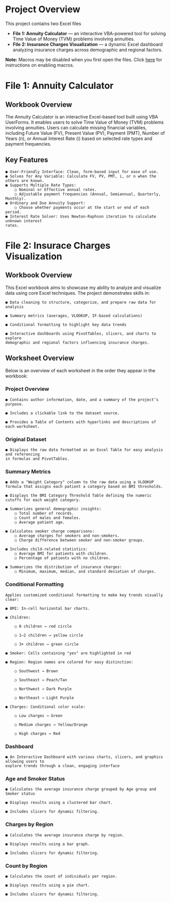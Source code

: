 # Project Overview

This project contains two Excel files 

- **File 1: Annuity Calculator** — an interactive VBA-powered tool for solving Time Value of Money (TVM) problems involving annuities.
- **File 2: Insurance Charges Visualization** — a dynamic Excel dashboard analyzing insurance charges across demographic and regional factors.

**Note:** Macros may be disabled when you first open the files. Click [here](https://support.microsoft.com/en-us/office/enable-or-disable-macros-in-microsoft-365-files-12b036fd-d140-4e74-b45e-16fed1a7e5c6) for instructions on enabling macros.




# File 1: Annuity Calculator 

## Workbook Overview

The Annuity Calculator is an interactive Excel-based tool built using VBA UserForms. It
enables users to solve Time Value of Money (TVM) problems involving annuities. Users can
calculate missing financial variables, including Future Value (FV), Present Value (PV),
Payment (PMT), Number of Years (n), or Annual Interest Rate (i) based on selected rate
types and payment frequencies.

## Key Features

```
● User-Friendly Interface: Clean, form-based input for ease of use.
● Solves for Any Variable: Calculate FV, PV, PMT, i, or n when the others are known.
● Supports Multiple Rate Types:
    ○ Nominal or Effective annual rates.
    ○ Adjustable payment frequencies (Annual, Semiannual, Quarterly, Monthly).
● Ordinary and Due Annuity Support:
    ○ Choose whether payments occur at the start or end of each period.
● Interest Rate Solver: Uses Newton-Raphson iteration to calculate unknown interest
rates.
```


# File 2: Insurace Charges Visualization 

## Workbook Overview

This Excel workbook aims to showcase my ability to analyze and visualize data using core Excel techniques. The project demonstrates skills in:

```
● Data cleaning to structure, categorize, and prepare raw data for analysis

● Summary metrics (averages, VLOOKUP, IF-based calculations)

● Conditional formatting to highlight key data trends

● Interactive dashboards using PivotTables, slicers, and charts to explore
demographic and regional factors influencing insurance charges.
```

## Worksheet Overview

Below is an overview of each worksheet in the order they appear in the workbook:

### Project Overview

```
● Contains author information, date, and a summary of the project’s purpose.

● Includes a clickable link to the dataset source.

● Provides a Table of Contents with hyperlinks and descriptions of each worksheet.
```

### Original Dataset

```
● Displays the raw data formatted as an Excel Table for easy analysis and referencing
in formulas and PivotTables.
```

### Summary Metrics

```
● Adds a "Weight Category" column to the raw data using a VLOOKUP formula that assigns each patient a category based on BMI thresholds.

● Displays the BMI Category Threshold Table defining the numeric cutoffs for each weight category.

● Summarizes general demographic insights:
    ○ Total number of records.
    ○ Count of males and females.
    ○ Average patient age.

● Calculates smoker charge comparisons:
    ○ Average charges for smokers and non-smokers.
    ○ Charge difference between smoker and non-smoker groups.

● Includes child-related statistics:
    ○ Average BMI for patients with children.
    ○ Percentage of patients with no children.

● Summarizes the distribution of insurance charges:
    ○ Minimum, maximum, median, and standard deviation of charges.
```


### Conditional Formatting

```
Applies customized conditional formatting to make key trends visually clear:

● BMI: In-cell horizontal bar charts.

● Children:

    ○ 0 children → red circle 
   
    ○ 1–2 children → yellow circle 

    ○ 3+ children → green circle

● Smoker: Cells containing "yes" are highlighted in red 

● Region: Region names are colored for easy distinction:

    ○ Southwest → Brown

    ○ Southeast → Peach/Tan

    ○ Northwest → Dark Purple

    ○ Northeast → Light Purple

● Charges: Conditional color scale:

    ○ Low charges → Green

    ○ Medium charges → Yellow/Orange

    ○ High charges → Red
```

### Dashboard

```
● An Interactive Dashboard with various charts, slicers, and graphics allowing users to
explore trends through a clean, engaging interface
```

### Age and Smoker Status

```
● Calculates the average insurance charge grouped by Age group and Smoker status

● Displays results using a clustered bar chart.

● Includes slicers for dynamic filtering.
```

### Charges by Region

```
● Calculates the average insurance charge by region.

● Displays results using a bar graph.

● Includes slicers for dynamic filtering.
```

### Count by Region

```
● Calculates the count of individuals per region.

● Displays results using a pie chart.

● Includes slicers for dynamic filtering.
```

